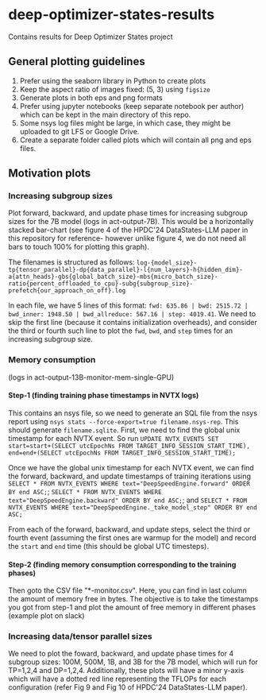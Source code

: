 # deep-optimizer-states-results
Contains results for Deep Optimizer States project

## General plotting guidelines
1. Prefer using the seaborn library in Python to create plots
2. Keep the aspect ratio of images fixed: (5, 3) using `figsize`
3. Generate plots in both eps and png formats
4. Prefer using jupyter notebooks (keep separate notebook per author) which can be kept in the main directory of this repo.
5. Some nsys log files might be large, in which case, they might be uploaded to git LFS or Google Drive.
6. Create a separate folder called plots which will contain all png and eps files.

## Motivation plots
### Increasing subgroup sizes
Plot forward, backward, and update phase times for increasing subgroup sizes for the 7B model (logs in act-output-7B). This would be a horizontally stacked bar-chart (see figure 4 of the HPDC'24 DataStates-LLM paper in this repository for reference- however unlike figure 4, we do not need all bars to touch 100% for plotting this graph). 

The filenames is structured as follows: `log-{model_size}-tp{tensor_parallel}-dp{data_parallel}-l{num_layers}-h{hidden_dim}-a{attn_heads}-gbs{global_batch_size}-mbs{micro_batch_size}-ratio{percent_offloaded_to_cpu}-subg{subgroup_size}-prefetch{our_approach_on_off}.log`

In each file, we have 5 lines of this format: `fwd: 635.86 | bwd: 2515.72 | bwd_inner: 1948.50 | bwd_allreduce: 567.16 | step: 4019.41`. We need to skip the first line (because it contains initialization overheads), and consider the third or fourth such line to plot the `fwd`, `bwd`, and `step` times for an increasing subgroup size.


### Memory consumption
(logs in act-output-13B-monitor-mem-single-GPU)
#### Step-1 (finding training phase timestamps in NVTX logs)
This contains an nsys file, so we need to generate an SQL file from the nsys report using `nsys stats --force-export=true filename.nsys-rep`. This should generate `filename.sqlite`. 
First, we need to find the global unix timestamp for each NVTX event. So run 
`UPDATE NVTX_EVENTS SET start=start+(SELECT utcEpochNs FROM TARGET_INFO_SESSION_START_TIME), end=end+(SELECT utcEpochNs FROM TARGET_INFO_SESSION_START_TIME);`

Once we have the global unix timestamp for each NVTX event, we can find the forward, backward, and update timestamps of training iterations using `SELECT * FROM NVTX_EVENTS WHERE text="DeepSpeedEngine.forward" ORDER BY end ASC;`; `SELECT * FROM NVTX_EVENTS WHERE text="DeepSpeedEngine.backward" ORDER BY end ASC;`; and `SELECT * FROM NVTX_EVENTS WHERE text="DeepSpeedEngine._take_model_step" ORDER BY end ASC; `

From each of the forward, backward, and update steps, select the third or fourth event (assuming the first ones are warmup for the model) and record the `start` and `end` time (this should be global UTC timesteps).

#### Step-2 (finding memory consumption corresponding to the training phases)
Then goto the CSV file "*-monitor.csv". Here, you can find in last column the amount of memory free in bytes. The objective is to take the timestamps you got from step-1 and plot the amount of free memory in different phases (example plot on slack)

### Increasing data/tensor parallel sizes
We need to plot the foward, backward, and update phase times for 4 subgroup sizes: 100M, 500M, 1B, and 3B for the 7B model, which will run for TP=1,2,4 and DP=1,2,4. Additionally, these plots will have a minor y-axis which will have a dotted red line representing the TFLOPs for each configuration (refer Fig 9 and Fig 10 of HPDC'24 DataStates-LLM paper).